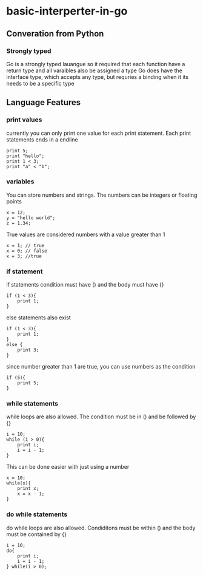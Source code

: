 # basic-interperter-in-go
## Converation from Python
### Strongly typed
Go is a strongly typed lauangue so it required that each function have a return type and all varaibles also be assigned a type
Go does have the interface type, which accepts any type, but requries a binding when it its needs to be a specific type

## Language Features
### print values
currently you can only print one value for each print statement. Each print statements ends in a endline
```
print 5;
print "hello";
print 1 < 3;
print "a" < "b";
```
### variables
You can store numbers and strings. The numbers can be integers or floating points
```
x = 12;
y = "hello world";
z = 1.34;
```
True values are considered numbers with a value greater than 1
```
x = 1; // true
x = 0; // false
x = 3; //true
```
### if statement
if statements condition must have () and the body must have {}
```
if (1 < 3){
    print 1;
}
```
else statements also exist
```
if (1 < 3){
    print 1;
}
else {
    print 3;
}
```
since number greater than 1 are true, you can use numbers as the condition
```
if (5){
    print 5;
}
```
### while statements
while loops are also allowed. The condition must be in () and be followed by {}
```
i = 10;
while (i > 0){
    print i;
    i = i - 1;
}
```
This can be done easier with just using a number
```
x = 10;
while(x){
    print x;
    x = x - 1;
}
```
### do while statements
do while loops are also allowed. Condiditons must be within () and the body must be contained by {}
```
i = 10;
do{
    print i;
    i = i - 1;
} while(i > 0);
```
